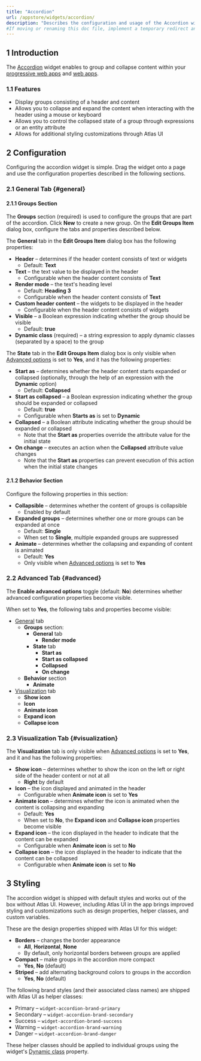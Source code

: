 ```yaml
---
title: "Accordion"
url: /appstore/widgets/accordion/
description: "Describes the configuration and usage of the Accordion widget, which is available in the Mendix Marketplace."
#If moving or renaming this doc file, implement a temporary redirect and let the respective team know they should update the URL in the product. See Mapping to Products for more details.
---
```


## 1 Introduction

The [Accordion](https://marketplace.mendix.com/link/component/117895) widget enables to group and collapse content within your [progressive web apps](/refguide/progressive-web-app/) and [web apps](https://www.mendix.com/evaluation-guide/app-capabilities/web-apps/).

### 1.1 Features

* Display groups consisting of a header and content
* Allows you to collapse and expand the content when interacting with the header using a mouse or keyboard
* Allows you to control the collapsed state of a group through expressions or an entity attribute
* Allows for additional styling customizations through Atlas UI

## 2 Configuration

Configuring the accordion widget is simple. Drag the widget onto a page and use the configuration properties described in the following sections.

### 2.1 General Tab {#general}

#### 2.1.1 Groups Section

The **Groups** section (required) is used to configure the groups that are part of the accordion. Click **New** to create a new group. On the **Edit Groups Item** dialog box, configure the tabs and properties described below.

The **General** tab in the **Edit Groups Item** dialog box has the following properties:

* **Header** – determines if the header content consists of text or widgets
    * Default: **Text**
* **Text** – the text value to be displayed in the header
    * Configurable when the header content consists of **Text**
* **Render mode** – the text's heading level
    * Default: **Heading 3**
    * Configurable when the header content consists of **Text**
* **Custom header content** – the widgets to be displayed in the header
    * Configurable when the header content consists of widgets
* **Visible** – a Boolean expression indicating whether the group should be visible
    * Default: **true**
* **Dynamic class** (required) – a string expression to apply dynamic classes (separated by a space) to the group

The **State** tab in the **Edit Groups Item** dialog box is only visible when [Advanced options](#advanced) is set to **Yes**, and it has the following properties:

* **Start as** – determines whether the header content starts expanded or collapsed (optionally, through the help of an expression with the **Dynamic** option)
    * Default: **Collapsed**
* **Start as collapsed** – a Boolean expression indicating whether the group should be expanded or collapsed
    * Default: **true**
    * Configurable when **Starts as** is set to **Dynamic**
* **Collapsed** – a Boolean attribute indicating whether the group should be expanded or collapsed 
    * Note that the **Start as** properties override the attribute value for the initial state
* **On change** – executes an action when the **Collapsed** attribute value changes
    * Note that the **Start as** properties can prevent execution of this action when the initial state changes

#### 2.1.2 Behavior Section

Configure the following properties in this section:

* **Collapsible** – determines whether the content of groups is collapsible
    * Enabled by default
* **Expanded groups** – determines whether one or more groups can be expanded at once
    * Default: **Single**
    * When set to **Single**, multiple expanded groups are suppressed
* **Animate** – determines whether the collapsing and expanding of content is animated
    * Default: **Yes**
    * Only visible when [Advanced options](#advanced) is set to **Yes**

### 2.2 Advanced Tab {#advanced}

The **Enable advanced options** toggle (default: **No**) determines whether advanced configuration properties become visible. 

When set to **Yes**, the following tabs and properties become visible:

* [General](#general) tab 
    * **Groups** section:
        * **General** tab
            * **Render mode**
        * **State** tab 
            * **Start as**
            * **Start as collapsed**
            * **Collapsed**
            * **On change**
    * **Behavior** section
        * **Animate**
* [Visualization](#visualization) tab
    * **Show icon**
    * **Icon** 
    * **Animate icon**
    * **Expand icon**
    * **Collapse icon**

### 2.3 Visualization Tab {#visualization}

The **Visualization** tab is only visible when [Advanced options](#advanced) is set to **Yes**, and it and has the following properties:

* **Show icon** – determines whether to show the icon on the left or right side of the header content or not at all
    * **Right** by default
* **Icon** – the icon displayed and animated in the header
    * Configurable when **Animate icon** is set to **Yes** 
* **Animate icon** – determines whether the icon is animated when the content is collapsing and expanding
    * Default: **Yes**
    * When set to **No**, the **Expand icon** and **Collapse icon** properties become visible
* **Expand icon** – the icon displayed in the header to indicate that the content can be expanded
    * Configurable when **Animate icon** is set to **No**
* **Collapse icon** – the icon displayed in the header to indicate that the content can be collapsed
    * Configurable when **Animate icon** is set to **No**

## 3 Styling

The accordion widget is shipped with default styles and works out of the box without Atlas UI. However, including Atlas UI in the app brings improved styling and customizations such as design properties, helper classes, and custom variables.

These are the design properties shipped with Atlas UI for this widget:

* **Borders** – changes the border appearance 
    * **All**, **Horizontal**, **None**
    * By default, only horizontal borders between groups are applied
* **Compact** – make groups in the accordion more compact
    * **Yes**, **No** (default)
* **Striped** – add alternating background colors to groups in the accordion
    * **Yes**, **No** (default)

The following brand styles (and their associated class names) are shipped with Atlas UI as helper classes:

* Primary – `widget-accordion-brand-primary`
* Secondary – `widget-accordion-brand-secondary`
* Success – `widget-accordion-brand-success`
* Warning – `widget-accordion-brand-warning`
* Danger – `widget-accordion-brand-danger`

These helper classes should be applied to individual groups using the widget's [Dynamic class](#general) property.
